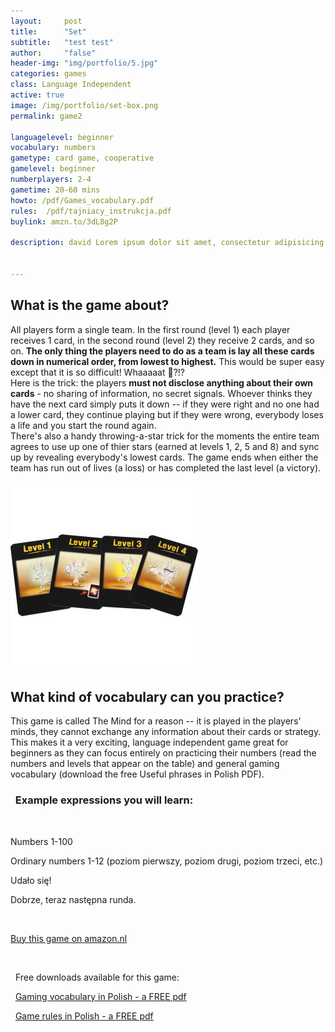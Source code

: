 ```yaml
---
layout:     post
title:      "Set"
subtitle:   "test test"
author:     "false"
header-img: "img/portfolio/5.jpg"
categories: games 
class: Language Independent
active: true
image: /img/portfolio/set-box.png
permalink: game2

languagelevel: beginner
vocabulary: numbers
gametype: card game, cooperative
gamelevel: beginner
numberplayers: 2-4
gametime: 20-60 mins
howto: /pdf/Games_vocabulary.pdf
rules: 	/pdf/tajniacy_instrukcja.pdf
buylink: amzn.to/3dL8g2P

description: david Lorem ipsum dolor sit amet, consectetur adipisicing elit, sed do eiusmod tempor incididunt ut labore et dolore magna aliqua. Ut enim ad minim veniam, quis nostrud exercitation ullamco laboris nisi ut aliquip ex ea commodo consequat.


---
```


## What is the game about?

All players form a single team. In the first round (level 1) each player receives 1 card, in the second round (level 2) they receive 2 cards, and so on. **The only thing the players need to do as a team is lay all these cards down in numerical order, from lowest to highest.** This would be super easy except that it is so difficult! Whaaaaat 🤨?!? 
<br>Here is the trick: the players **must not disclose anything about their own cards** - no sharing of information, no secret signals. Whoever thinks they have the next card simply puts it down -- if they were right and no one had a lower card, they continue playing but if they were wrong, everybody loses a life and you start the round again. 
<br>There's also a handy throwing-a-star trick for the moments the entire team agrees to use up one of thier stars (earned at levels 1, 2, 5 and 8) and sync up by revealing everybody's lowest cards. The game ends when either the team has run out of lives (a loss) or has completed the last level (a victory).
 

<img src="/img/portfolio/the-mind-cards.jpg" alt="alt text" width="300" >

## What kind of vocabulary can you practice?

This game is called The Mind for a reason -- it is played in the players' minds, they cannot exchange any information about their cards or strategy. This makes it a very exciting, language independent game great for beginners as they can focus entirely on practicing their numbers (read the numbers and levels that appear on the table) and general gaming vocabulary (download the free Useful phrases in Polish PDF).

<p>

<h3><i class="fa fa-2x fa-commenting fa-fw wow bounceIn text-primary" aria-hidden="true"></i>&nbsp; Example expressions you will learn:</h3>
<br>

<p>Numbers 1-100</p>
<p>Ordinary numbers 1-12 (poziom pierwszy, poziom drugi, poziom trzeci, etc.)</p>
<p>Udało się!</p>
<p>Dobrze, teraz następna runda.</p>

</p>

<br>

<p><a href="http://{{page.buylink}}" class="btn btn-outline btn-xl" target="_blank">Buy this game on amazon.nl</a></p>
<br>

<p><i class="fa fa-2x fa-download fa-fw wow bounceIn text-primary" aria-hidden="true"></i>&nbsp; Free downloads available for this game: </p>

<p><i class="fa fa-2x fa-info fa-fw wow bounceIn text-primary" aria-hidden="true"></i>&nbsp; <a href="/pdf/Games_vocabulary.pdf" target="_blank">Gaming vocabulary in Polish - a FREE pdf</a> </p>

<p><i class="fa fa-2x fa-map fa-fw wow bounceIn text-primary" aria-hidden="true"></i>&nbsp; <a href="{{page.rules}}" target="_blank">Game rules in Polish - a FREE pdf</a> </p>






